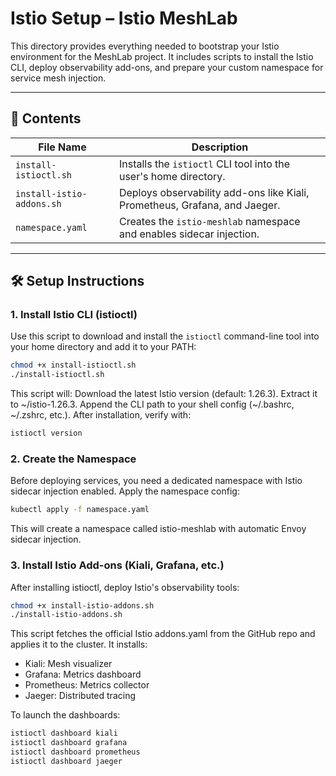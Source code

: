 # Istio Setup – Istio MeshLab

This directory provides everything needed to bootstrap your Istio environment for the MeshLab project. It includes scripts to install the Istio CLI, deploy observability add-ons, and prepare your custom namespace for service mesh injection.

---

## 📁 Contents

| File Name                | Description                                                                 |
|-------------------------|-----------------------------------------------------------------------------|
| `install-istioctl.sh`   | Installs the `istioctl` CLI tool into the user's home directory.            |
| `install-istio-addons.sh` | Deploys observability add-ons like Kiali, Prometheus, Grafana, and Jaeger. |
| `namespace.yaml`        | Creates the `istio-meshlab` namespace and enables sidecar injection.        |

---

## 🛠️ Setup Instructions

### 1. Install Istio CLI (istioctl)

Use this script to download and install the `istioctl` command-line tool into your home directory and add it to your PATH:

```bash
chmod +x install-istioctl.sh 
./install-istioctl.sh
```

This script will:
Download the latest Istio version (default: 1.26.3).
Extract it to ~/istio-1.26.3.
Append the CLI path to your shell config (~/.bashrc, ~/.zshrc, etc.).
After installation, verify with:
```bash
istioctl version
```

### 2. Create the Namespace
Before deploying services, you need a dedicated namespace with Istio sidecar injection enabled.
Apply the namespace config:
```bash
kubectl apply -f namespace.yaml
```
This will create a namespace called istio-meshlab with automatic Envoy sidecar injection.
### 3. Install Istio Add-ons (Kiali, Grafana, etc.)
   After installing istioctl, deploy Istio's observability tools:
```bash
chmod +x install-istio-addons.sh 
./install-istio-addons.sh
```
This script fetches the official Istio addons.yaml from the GitHub repo and applies it to the cluster. It installs:
- Kiali: Mesh visualizer
- Grafana: Metrics dashboard
- Prometheus: Metrics collector
- Jaeger: Distributed tracing

To launch the dashboards:

```bash
istioctl dashboard kiali
istioctl dashboard grafana
istioctl dashboard prometheus
istioctl dashboard jaeger
```


